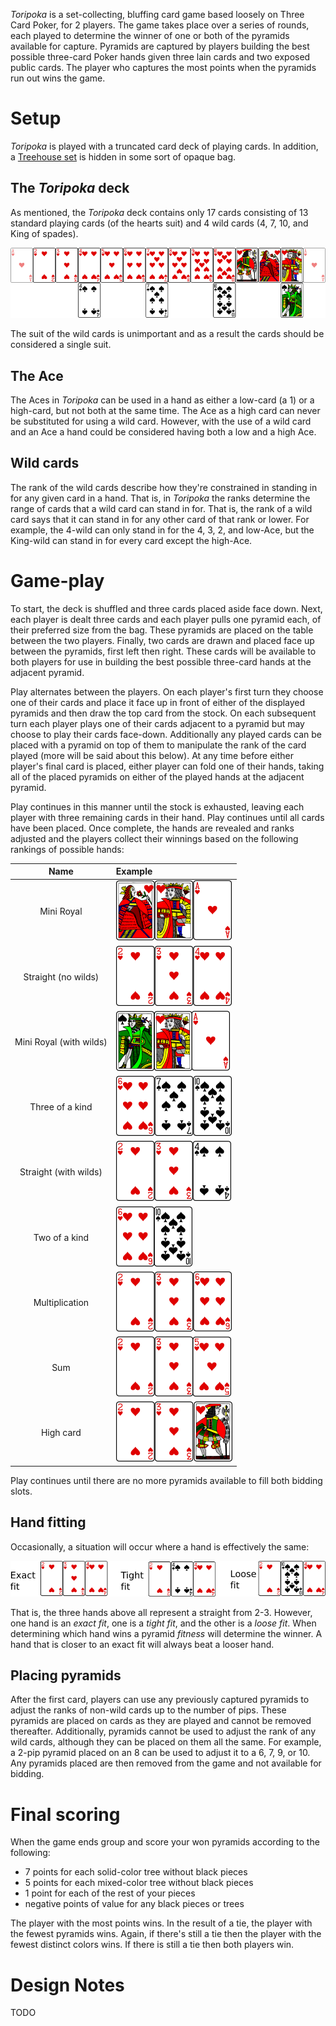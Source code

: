 *Toripoka* is a set-collecting, bluffing card game based loosely on Three Card Poker, for 2 players.  The game takes place over a series of rounds, each played to determine the winner of one or both of the pyramids available for capture.  Pyramids are captured by players building the best possible three-card Poker hands given three lain cards and two exposed public cards.  The player who captures the most points when the pyramids run out wins the game.

Setup
=====

*Toripoka* is played with a truncated card deck of playing cards. In addition, a [Treehouse set](http://www.looneylabs.com/rules/treehouse) is hidden in some sort of opaque bag.

The *Toripoka* deck
-------------------

As mentioned, the *Toripoka* deck contains only 17 cards consisting of 13 standard playing cards (of the hearts suit) and 4 wild cards (4, 7, 10, and King of spades).

![the-deck](https://raw.githubusercontent.com/fogus/spiel/master/pyramidenspiel/toripoka/graphics/the-deck.png)

The suit of the wild cards is unimportant and as a result the cards should be considered a single suit. 

The Ace
-------

The Aces in *Toripoka* can be used in a hand as either a low-card (a 1) or a high-card, but not both at the same time.  The Ace as a high card can never be substituted for using a wild card.  However, with the use of a wild card and an Ace a hand could be considered having both a low and a high Ace.  

Wild cards
----------

The rank of the wild cards describe how they're constrained in standing in for any given card in a hand.  That is, in *Toripoka* the ranks determine the range of cards that a wild card can stand in for.  That is, the rank of a wild card says that it can stand in for any other card of that rank or lower.  For example, the 4-wild can only stand in for the 4, 3, 2, and low-Ace, but the King-wild can stand in for every card except the high-Ace.

Game-play
========

To start, the deck is shuffled and three cards placed aside face down.  Next, each player is dealt three cards and each player pulls one pyramid each, of their preferred size from the bag.  These pyramids are placed on the table between the two players.  Finally, two cards are drawn and placed face up between the pyramids, first left then right.  These cards will be available to both players for use in building the best possible three-card hands at the adjacent pyramid.

Play alternates between the players.  On each player's first turn they choose one of their cards and place it face up in front of either of the displayed pyramids and then draw the top card from the stock. On each subsequent turn each player plays one of their cards adjacent to a pyramid but may choose to play their cards face-down.  Additionally any played cards can be placed with a pyramid on top of them to manipulate the rank of the card played (more will be said about this below).  At any time before either player's final card is placed, either player can fold one of their hands, taking all of the placed pyramids on either of the played hands at the adjacent pyramid.

Play continues in this manner until the stock is exhausted, leaving each player with three remaining cards in their hand.  Play continues until all cards have been placed.  Once complete, the hands are revealed and ranks adjusted and the players collect their winnings based on the following rankings of possible hands:

Name | Example 
 :---: | :---
 Mini Royal | ![mini-royal](http://raw.githubusercontent.com/fogus/spiel/master/pyramidenspiel/toripoka/graphics/mini-royal-no-wilds.png)
 Straight (no wilds) | ![straight-nw](https://raw.githubusercontent.com/fogus/spiel/master/pyramidenspiel/toripoka/graphics/straight-no-wilds.png)
 Mini Royal (with wilds) | ![mini-royal-ww](https://raw.githubusercontent.com/fogus/spiel/master/pyramidenspiel/toripoka/graphics/mini-royal-with-wilds.png)
 Three of a kind | ![3oak](https://raw.githubusercontent.com/fogus/spiel/master/pyramidenspiel/toripoka/graphics/three-of-a-kind.png)
 Straight (with wilds) | ![straight-ww](https://raw.githubusercontent.com/fogus/spiel/master/pyramidenspiel/toripoka/graphics/straight-with-wilds.png)
 Two of a kind | ![2oak](https://raw.githubusercontent.com/fogus/spiel/master/pyramidenspiel/toripoka/graphics/two-of-a-kind.png)
 Multiplication | ![mult](https://raw.githubusercontent.com/fogus/spiel/master/pyramidenspiel/toripoka/graphics/multiplication.png)
 Sum | ![sum](https://raw.githubusercontent.com/fogus/spiel/master/pyramidenspiel/toripoka/graphics/addition.png)
 High card | ![mini-royal-ww](https://raw.githubusercontent.com/fogus/spiel/master/pyramidenspiel/toripoka/graphics/high-card.png)

Play continues until there are no more pyramids available to fill both bidding slots.

Hand fitting
------------

Occasionally, a situation will occur where a hand is effectively the same:

![fits](https://raw.githubusercontent.com/fogus/spiel/master/pyramidenspiel/toripoka/graphics/fits.png)

That is, the three hands above all represent a straight from 2-3.  However, one hand is an *exact fit*, one is a *tight fit*, and the other is a *loose fit*.  When determining which hand wins a pyramid *fitness* will determine the winner.  A hand that is closer to an exact fit will always beat a looser hand.


Placing pyramids
----------------

After the first card, players can use any previously captured pyramids to adjust the ranks of non-wild cards up to the number of pips.  These pyramids are placed on cards as they are played and cannot be removed thereafter.  Additionally, pyramids cannot be used to adjust the rank of any wild cards, although they can be placed on them all the same.  For example, a 2-pip pyramid placed on an 8 can be used to adjust it to a 6, 7, 9, or 10.  Any pyramids placed are then removed from the game and not available for bidding.

Final scoring
=============

When the game ends group and score your won pyramids according to the following:

 * 7 points for each solid-color tree without black pieces
 * 5 points for each mixed-color tree without black pieces
 * 1 point for each of the rest of your pieces
 * negative points of value for any black pieces or trees

The player with the most points wins.  In the result of a tie, the player with the fewest pyramids wins.  Again, if there's still a tie then the player with the fewest distinct colors wins.  If there is still a tie then both players win.

Design Notes
============

TODO

